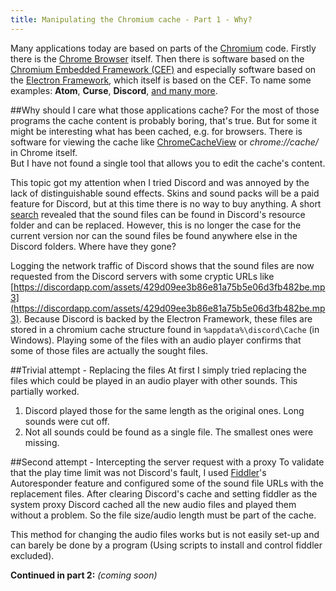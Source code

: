 ```yaml
---
title: Manipulating the Chromium cache - Part 1 - Why?
---
```


Many applications today are based on parts of the [Chromium](https://www.chromium.org/) code. Firstly there is the [Chrome Browser](https://www.google.com/chrome/) itself. Then there is software based on the [Chromium Embedded Framework (CEF)](https://bitbucket.org/chromiumembedded/) and especially software based on the [Electron Framework](http://electron.atom.io/), which itself is based on the CEF.
To name some examples: **Atom**, **Curse**, **Discord**, [and many more](http://electron.atom.io/apps/).


##Why should I care what those applications cache?
For the most of those programs the cache content is probably boring, that's true. But for some it might be interesting what has been cached, e.g. for browsers. There is software for viewing the cache like  [ChromeCacheView](http://www.nirsoft.net/utils/chrome_cache_view.html) or *chrome://cache/* in Chrome itself.  
But I have not found a single tool that allows you to edit the cache's content.

This topic got my attention when I tried Discord and was annoyed by the lack of distinguishable sound effects. Skins and sound packs will be a paid feature for Discord, but at this time there is no way to buy anything. A short  [search](https://www.reddit.com/r/discordapp/comments/3r5pnt/any_word_on_custom_sound_effects/) revealed that the sound files can be found in Discord's resource folder and can be replaced. However, this is no longer the case for the current version nor can the sound files be found anywhere else in the Discord folders. Where have they gone?

Logging the network traffic of Discord shows that the sound files are now requested from the Discord servers with some cryptic URLs like [https://discordapp.com/assets/429d09ee3b86e81a75b5e06d3fb482be.mp3](https://discordapp.com/assets/429d09ee3b86e81a75b5e06d3fb482be.mp3). Because Discord is backed by the Electron Framework, these files are stored in a chromium cache structure found in `%appdata%\discord\Cache` (in Windows). Playing some of the files with an audio player confirms that some of those files are actually the sought files.


##Trivial attempt - Replacing the files
At first I simply tried replacing the files which could be played in an audio player with other sounds. This partially worked.
1. Discord played those for the same length as the original ones. Long sounds were cut off.
2. Not all sounds could be found as a single file. The smallest ones were missing.


##Second attempt - Intercepting the server request with a proxy
To validate that the play time limit was not Discord's fault, I used [Fiddler](http://www.telerik.com/fiddler)'s Autoresponder feature and configured some of the sound file URLs with the replacement files. After clearing Discord's cache and setting fiddler as the system proxy Discord cached all the new audio files and played them without a problem. So the file size/audio length must be part of the cache.

This method for changing the audio files works but is not easily set-up and can barely be done by a program (Using scripts to install and control fiddler excluded).


**Continued in part 2:** *(coming soon)*









